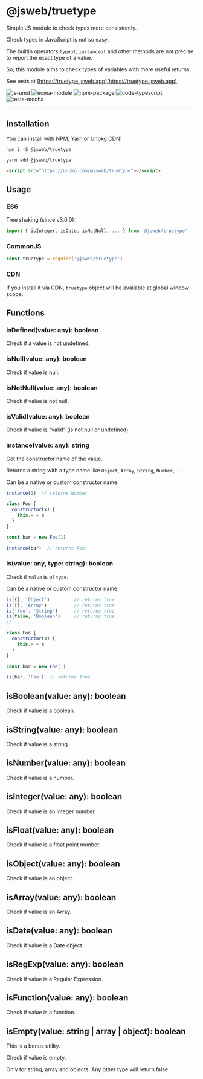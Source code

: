 # @jsweb/truetype

Simple JS module to check types more consistently.

Check types in JavaScript is not so easy.

The builtin operators `typeof`, `instanceof` and other methods are not precise to report the exact type of a value.

So, this module aims to check types of variables with more useful returns.

See tests at [https://truetype.jsweb.app](https://truetype.jsweb.app)

![js-umd](https://img.shields.io/badge/js-umd-blue.svg?style=for-the-badge)
![ecma-module](https://img.shields.io/badge/ecma-module-blue.svg?style=for-the-badge)
![npm-package](https://img.shields.io/badge/npm-package-blue.svg?style=for-the-badge)
![code-typescript](https://img.shields.io/badge/code-typescript-blue.svg?style=for-the-badge)
![tests-mocha](https://img.shields.io/badge/tests-mocha-blue.svg?style=for-the-badge)

***

## Installation

You can install with NPM, Yarn or Unpkg CDN:

```
npm i -S @jsweb/truetype
```

```
yarn add @jsweb/truetype
```

```html
<script src="https://unpkg.com/@jsweb/truetype"></script>
```

## Usage

### ES6

Tree shaking (since v3.0.0):

```javascript
import { isInteger, isDate, isNotNull, ... } from '@jsweb/truetype'
```

### CommonJS
```javascript
const truetype = require('@jsweb/truetype')
```

### CDN

If you install it via CDN, `truetype` object will be available at global window scope.

## Functions

### isDefined(value: any): boolean

Check if a value is not undefined.

### isNull(value: any): boolean

Check if value is null.

### isNotNull(value: any): boolean

Check if value is not null.

### isValid(value: any): boolean

Check if value is "valid" (is not null or undefined).

### instance(value: any): string

Get the constructor name of the value.

Returns a string with a type name like `Object`, `Array`, `String`, `Number`, ...

Can be a native or custom constructor name.

```javascript
instance(1)  // returns Number

class Foo {
  constructor(x) {
    this.x = x
  }
}

const bar = new Foo(1)

instance(bar)  // returns Foo
```

### is(value: any, type: string): boolean

Check if `value` is of `type`.

Can be a native or custom constructor name.

```javascript
is({}, 'Object')         // returns true
is([], 'Array')          // returns true
is('foo', 'String')      // returns true
is(false, 'Boolean')     // returns true
// ...

class Foo {
  constructor(x) {
    this.x = x
  }
}

const bar = new Foo(1)

is(bar, 'Foo')  // returns true
```

## isBoolean(value: any): boolean

Check if value is a boolean.

## isString(value: any): boolean

Check if value is a string.

## isNumber(value: any): boolean

Check if value is a number.

## isInteger(value: any): boolean

Check if value is an integer number.

## isFloat(value: any): boolean

Check if value is a float point number.

## isObject(value: any): boolean

Check if value is an object.

## isArray(value: any): boolean

Check if value is an Array.

## isDate(value: any): boolean

Check if value is a Date object.

## isRegExp(value: any): boolean

Check if value is a Regular Expression.

## isFunction(value: any): boolean

Check if value is a function.

## isEmpty(value: string | array | object): boolean

This is a bonus utility.

Check if value is empty.

Only for string, array and objects. Any other type will return false.
